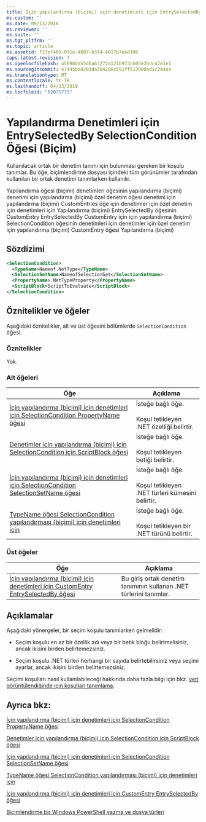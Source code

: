```yaml
---
title: İçin yapılandırma (biçimi) için denetimleri için EntrySelectedBy SelectionCondition öğesi | Microsoft Docs
ms.custom: ''
ms.date: 09/13/2016
ms.reviewer: ''
ms.suite: ''
ms.tgt_pltfrm: ''
ms.topic: article
ms.assetid: f23ef405-0f1e-4607-b3f4-4017b7ead106
caps.latest.revision: 7
ms.openlocfilehash: a5098da55d0a63272a121b973cb05e26dc47e3e1
ms.sourcegitcommit: e7445ba8203da304286c591ff513900ad1c244a4
ms.translationtype: MT
ms.contentlocale: tr-TR
ms.lasthandoff: 04/23/2019
ms.locfileid: "62075775"
---
```

# <a name="selectioncondition-element-for-entryselectedby-for-controls-for-configuration-format"></a>Yapılandırma Denetimleri için EntrySelectedBy SelectionCondition Öğesi (Biçim)

Kullanılacak ortak bir denetim tanımı için bulunması gereken bir koşulu tanımlar. Bu öğe, biçimlendirme dosyası içindeki tüm görünümler tarafından kullanılan bir ortak denetimi tanımlarken kullanılır.

Yapılandırma öğesi (biçimi) denetimleri öğesinin yapılandırma (biçimi) denetimi için yapılandırma (biçimi) özel denetim öğesi denetimi için yapılandırma (biçimi) CustomEntries öğe için denetimler için özel denetim için denetimleri için Yapılandırma (biçimi) EntrySelectedBy öğesinin CustomEntry EntrySelectedBy CustomEntry için için yapılandırma (biçimi) SelectionCondition öğesinin denetimleri için denetimler için özel denetim için yapılandırma (biçimi) CustomEntry öğesi Yapılandırma (biçimi)

## <a name="syntax"></a>Sözdizimi

```xml
<SelectionCondition>
  <TypeName>Nameof.NetType</TypeName>
  <SelectionSetName>NameofSelectionSet</SelectionSetName>
  <PropertyName>.NetTypeProperty</PropertyName>
  <ScriptBlock>ScriptToEvaluate</ScriptBlock>
</SelectionCondition>
```

## <a name="attributes-and-elements"></a>Öznitelikler ve öğeler

Aşağıdaki öznitelikler, alt ve üst öğesini bölümlerde `SelectionCondition` öğesi.

### <a name="attributes"></a>Öznitelikler

Yok.

### <a name="child-elements"></a>Alt öğeleri

|Öğe|Açıklama|
|-------------|-----------------|
|[İçin yapılandırma (biçimi) için denetimleri için SelectionCondition PropertyName öğesi](./propertyname-element-for-selectioncondition-for-controls-for-configuration-format.md)|İsteğe bağlı öğe.<br /><br /> Koşul tetikleyen .NET özelliği belirtir.|
|[Denetimler için yapılandırma (biçimi) için SelectionCondition için ScriptBlock öğesi](./scriptblock-element-for-selectioncondition-for-controls-for-configuration-format.md)|İsteğe bağlı öğe.<br /><br /> Koşul tetikleyen betiği belirtir.|
|[İçin yapılandırma (biçimi) için denetimleri için SelectionCondition SelectionSetName öğesi](./selectionsetname-element-for-selectioncondition-for-controls-for-configuration-format.md)|İsteğe bağlı öğe.<br /><br /> Koşul tetikleyen .NET türleri kümesini belirtir.|
|[TypeName öğesi SelectionCondition yapılandırması (biçimi) için denetimleri için](./typename-element-for-selectioncondition-for-controls-for-configuration-format.md)|İsteğe bağlı öğe.<br /><br /> Koşul tetikleyen bir .NET türünü belirtir.|

### <a name="parent-elements"></a>Üst öğeler

|Öğe|Açıklama|
|-------------|-----------------|
|[İçin yapılandırma (biçimi) için denetimleri için CustomEntry EntrySelectedBy öğesi](./entryselectedby-element-for-customentry-for-controls-for-configuration-format.md)|Bu giriş ortak denetim tanımının kullanan .NET türlerini tanımlar.|

## <a name="remarks"></a>Açıklamalar

Aşağıdaki yönergeler, bir seçim koşulu tanımlarken gelmelidir:

- Seçim koşulu en az bir özellik adı veya bir betik bloğu belirtmelisiniz, ancak ikisini birden belirtemezsiniz.

- Seçim koşulu .NET türleri herhangi bir sayıda belirtebilirsiniz veya seçimi ayarlar, ancak ikisini birden belirtemezsiniz.

Seçimi koşulları nasıl kullanılabileceği hakkında daha fazla bilgi için bkz. [veri görüntülendiğinde için koşulları tanımlama](./defining-conditions-for-displaying-data.md).

## <a name="see-also"></a>Ayrıca bkz:

[İçin yapılandırma (biçimi) için denetimleri için SelectionCondition PropertyName öğesi](./propertyname-element-for-selectioncondition-for-controls-for-configuration-format.md)

[Denetimler için yapılandırma (biçimi) için SelectionCondition için ScriptBlock öğesi](./scriptblock-element-for-selectioncondition-for-controls-for-configuration-format.md)

[İçin yapılandırma (biçimi) için denetimleri için SelectionCondition SelectionSetName öğesi](./selectionsetname-element-for-selectioncondition-for-controls-for-configuration-format.md)

[TypeName öğesi SelectionCondition yapılandırması (biçimi) için denetimleri için](./typename-element-for-selectioncondition-for-controls-for-configuration-format.md)

[İçin yapılandırma (biçimi) için denetimleri için CustomEntry EntrySelectedBy öğesi](./entryselectedby-element-for-customentry-for-controls-for-configuration-format.md)

[Biçimlendirme bir Windows PowerShell yazma ve dosya türleri](./writing-a-powershell-formatting-file.md)
